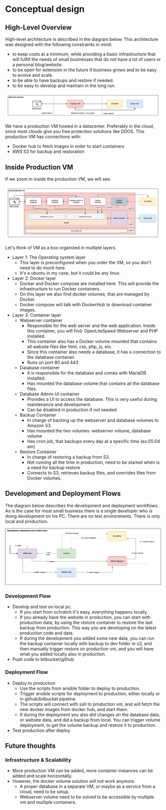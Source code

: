 # Conceptual design

## High-Level Overview

High-level architecture is described in the diagram below. 
This architecture was designed with the following constraints in mind:
 - to keep costs at a minimum, while providing a basic infrastructure that will fulfill the needs of small businesses that do not have a lot of users or a personal blog/website.
 - to be open for extension in the future if business grows and to be easy to evolve and scale.
 - to be able to have backups and restore if needed. 
 - to be easy to develop and maintain in the long run. 

![High level overview](images/hig-level-overview.jpg "High level overview")

We have a production VM hosted in a datacenter. Preferably in the cloud, since most clouds give you free protection solutions like DDOS.
This production VM has connections with:
 - Docker hub to fetch images in order to start containers
 - AWS S3 for backup and restoration

## Inside Production VM
If we zoom in inside the production VM, we will see:

![Inside production VM](images/inside-production-vm.jpg "Inside production vm")

Let's think of VM as a box organized in multiple layers. 
 - Layer 1: The Operating system layer  
   - This layer is preconfigured when you order the VM, so you don't need to do much here. 
   - It's a ubuntu in my case, but it could be any linux.
 - Layer 2: Docker layer 
   - Docker and Docker compose are installed here. This will provide the infrastructure to run Docker containers. 
   - On this layer we also find docker volumes, that are managed by Docker.
   - Docker compose will talk with DockerHub to download container images.
 - Layer 3: Container layer
   - Webserver container
     - Responsible for the web server and the web application. Inside this container, you will find: OpenLiteSpeed Webserver and PHP installed. 
     - This container also has a Docker volume mounted that contains all website files like html, css, php, js, etc.
     - Since this container also needs a database, it has a connection to the database container.
     - Runs on port 80 and 443
   - Database container
     - It is responsible for the database and comes with MariaDB installed.
     - Has mounted the database volume that contains all the database files.
   - Database Admin UI container
     - Provides a UI to access the database. This is very useful during maintenance and development.
     - Can be disabled in production if not needed
   - Backup Container
     - In charge of backing up the webserver and database volumes to Amazon S3.
     - Has mounted the two volumes: webserver volume, database volume
     - Has cron job, that backups every day at a specific time (ex:05:04 am)
   - Restore Container
     - In charge of restoring a backup from S3.
     - Not running all the time in production, need to be started when is a need for backup restore
     - Connects to S3, retrieves backup files, and overrides files from Docker volumes.

## Development and Deployment Flows
The diagram below describes the development and deployment workflows.
As is the case for most small business there is a single developer who is doing development on his PC. There are no test environments. There is only local and production.

![Development, Deployment and Runtime](images/development-deployment-and-runtime.png "Development, Deployment and Runtime")

### Development Flow
- Develop and test on local pc.
  - If you start from schratch it's easy, everything happens locally. 
  - If you already have the website in production, you can start with production data, by using the restore container to restore the last backup from production. This way you are developing on the latest production code and data. 
  - If during the development you added some new data, you can run the backup container locally with backup to dev folder in s3, and then manually trigger restore on production vm, and you will have what you added locally also in production.
- Push code to bitbucket/github

### Deployment Flow
- Deploy to production
  - Use the scripts from ansible folder to deploy to production. 
  - Trigger ansible scripts for deployment to production, either locally or in github/bitbucket pipeline.
  - The scripts will connect with ssh to production vm, and will fetch the new docker images from docker hub, and start them.
  - If during the deployment you also did changes on the database data, or website data, and did a backup from local. You can trigger volume deployment, to get the volume backup and restore it to production. 
- Test production after deploy

## Future thoughts
### Infrastructure & Scalability
- More production VM can be added, more container instances can be added and scale horizontally.
- However, the docker volume solution will not work anymore. 
  - A proper database in a separate VM, or maybe as a service from a cloud, need to be setup.
  - Webserver volume need to be solved to be accessible by multiple vm and multiple containers.